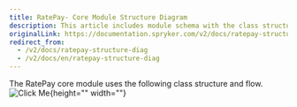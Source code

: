 ```yaml
---
title: RatePay- Core Module Structure Diagram
description: This article includes module schema with the class structure and flow.
originalLink: https://documentation.spryker.com/v2/docs/ratepay-structure-diag
redirect_from:
  - /v2/docs/ratepay-structure-diag
  - /v2/docs/en/ratepay-structure-diag
---
```


The RatePay core module uses the following class structure and flow.
![Click Me](https://spryker.s3.eu-central-1.amazonaws.com/docs/Technology+Partners/Payment+Partners/Ratepay/ratepay_core_module_structure.png){height="" width=""}
